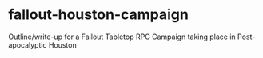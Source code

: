 # fallout-houston-campaign
Outline/write-up for a Fallout Tabletop RPG Campaign taking place in Post-apocalyptic Houston
